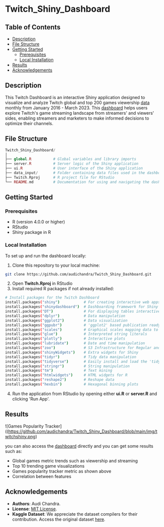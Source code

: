 # Twitch_Shiny_Dashboard

## Table of Contents
- [Description](#description)
- [File Structure](#file-structure)
- [Getting Started](#getting-started)
    - [Prerequisites](#prerequisites)
    - [Local Installation](#local-installation)
- [Results](#results)
- [Acknowledgements](#acknowledgements)

## Description
This Twitch Dashboard is an interactive Shiny application designed to visualize and analyze Twitch global and top 200 games viewership [data](https://www.kaggle.com/datasets/rankirsh/evolution-of-top-games-on-twitch/data?select=Twitch_game_data.csv) monthly from January 2016 - March 2023. This [dashboard](https://audichandra.shinyapps.io/Twitch_Dashboard/) helps users explore Twitch's game streaming landscape from streamers' and viewers' sides, enabling streamers and marketers to make informed decisions to optimize their channels.

## File Structure
```php
Twitch_Shiny_Dashboard/
│
├── global.R          # Global variables and library imports
├── server.R          # Server logic of the Shiny application
├── ui.R              # User interface of the Shiny application
├── data_input/       # Folder containing data files used in the dashboard
├── Twitch.Rproj      # R project file for RStudio
└── README.md         # Documentation for using and navigating the dashboard
```

## Getting Started

### Prerequisites
- R (version 4.0.0 or higher)
- RStudio 
- Shiny package in R


### Local Installation

To set up and run the dashboard locally:

1. Clone this repository to your local machine:
   
```bash
git clone https://github.com/audichandra/Twitch_Shiny_Dashboard.git
```
2. Open **Twitch.Rproj** in RStudio
3. Install required R packages if not already installed:
   
```bash
# Install packages for the Twitch Dashboard
install.packages("shiny")           # For creating interactive web apps
install.packages("shinydashboard")  # Dashboarding framework for Shiny
install.packages("DT")              # For displaying tables interactively
install.packages("dplyr")           # Data manipulation
install.packages("ggplot2")         # Data visualization
install.packages("ggpubr")          # 'ggplot2' based publication ready plots
install.packages("scales")          # Graphical scales mapping data to aesthetics
install.packages("glue")            # Interpreted string literals
install.packages("plotly")          # Interactive plots
install.packages("lubridate")       # Date and time manipulation
install.packages("zoo")             # S3 Infrastructure for Regular and Irregular Time Series
install.packages("shinyWidgets")    # Extra widgets for Shiny
install.packages("tidyr")           # Tidy data manipulation
install.packages("tidyverse")       # Easily install and load the 'tidyverse' packages
install.packages("stringr")         # String manipulation
install.packages("tm")              # Text mining
install.packages("htmlwidgets")     # HTML widgets for R
install.packages("reshape2")        # Reshape data
install.packages("hexbin")          # Hexagonal binning plots
```
4. Run the application from RStudio by opening either **ui.R** or **server.R** and clicking 'Run App'.

## Results

![Games Popularity Tracker]((https://github.com/audichandra/Twitch_Shiny_Dashboard/blob/main/img/twitchshiny.png)

you can also access the [dashboard](https://audichandra.shinyapps.io/Twitch_Dashboard/) directly and you can get some results such as: 
- Global games metric trends such as viewership and streaming
- Top 10 trending game visualizations
- Games popularity tracker metric as shown above
- Correlation between features  

## Acknowledgements
- **Authors**: Audi Chandra.
- **License**: [MIT License](https://github.com/audichandra/Twitch_Shiny_Dashboard/blob/main/LICENSE.txt).
- **Kaggle Dataset**: We appreciate the dataset compilers for their contribution. Access the original dataset [here](https://www.kaggle.com/datasets/rankirsh/evolution-of-top-games-on-twitch/data?select=Twitch_game_data.csv).


